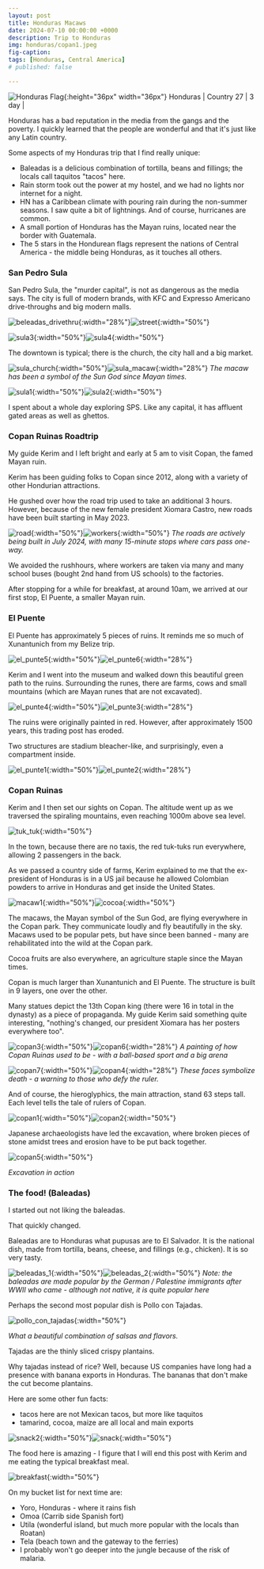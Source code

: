```yaml
---
layout: post
title: Honduras Macaws
date: 2024-07-10 00:00:00 +0000
description: Trip to Honduras
img: honduras/copan1.jpeg 
fig-caption:
tags: [Honduras, Central America] 
# published: false

---
```


![Honduras Flag]({{site.baseurl}}/assets/img/flags/4x3/hn.svg){:height="36px" width="36px"} Honduras \| Country 27 \| 3 day \|

Honduras has a bad reputation in the media from the gangs and the poverty. I quickly learned that the people are wonderful and that it's just like any Latin country. 

Some aspects of my Honduras trip that I find really unique:

* Baleadas is a delicious combination of tortilla, beans and fillings; the locals call taquitos "tacos" here.
* Rain storm took out the power at my hostel, and we had no lights nor internet for a night. 
* HN has a Caribbean climate with pouring rain during the non-summer seasons. I saw quite a bit of lightnings. And of course, hurricanes are common.
* A small portion of Honduras has the Mayan ruins, located near the border with Guatemala.
* The 5 stars in the Hondurean flags represent the nations of Central America - the middle being Honduras, as it touches all others.

### San Pedro Sula 

San Pedro Sula, the "murder capital", is not as dangerous as the media says. The city is  full of modern brands, with KFC and Expresso Americano drive-throughs and big modern malls.

![beleadas_drivethru]({{site.baseurl}}/assets/img/honduras/beleadas_drivethru.jpeg){:width="28%"}![street]({{site.baseurl}}/assets/img/honduras/street.jpeg){:width="50%"}

![sula3]({{site.baseurl}}/assets/img/honduras/sula3.jpeg){:width="50%"}![sula4]({{site.baseurl}}/assets/img/honduras/sula4.jpeg){:width="50%"}

The downtown is typical; there is the church, the city hall and a big market. 

![sula_church]({{site.baseurl}}/assets/img/honduras/sula_church.jpeg){:width="50%"}![sula_macaw]({{site.baseurl}}/assets/img/honduras/sula_macaw.jpeg){:width="28%"}
*The macaw has been a symbol of the Sun God since Mayan times.*

![sula1]({{site.baseurl}}/assets/img/honduras/sula1.jpeg){:width="50%"}![sula2]({{site.baseurl}}/assets/img/honduras/sula2.jpeg){:width="50%"}

I spent about a whole day exploring SPS. Like any capital, it has affluent gated areas as well as ghettos.

### Copan Ruinas Roadtrip

My guide Kerim and I left bright and early at 5 am to visit Copan, the famed Mayan ruin.

Kerim has been guiding folks to Copan since 2012, along with a variety of other Hondurian attractions. 

He gushed over how the road trip used to take an additional 3 hours. However, because of the new female president Xiomara Castro, new roads have been built starting in May 2023. 

![road]({{site.baseurl}}/assets/img/honduras/road.jpeg){:width="50%"}![workers]({{site.baseurl}}/assets/img/honduras/workers.jpeg){:width="50%"}
*The roads are actively being built in July 2024, with many 15-minute stops where cars pass one-way.*

We avoided the rushhours, where workers are taken via many and many school buses (bought 2nd hand from US schools) to the factories. 

After stopping for a while for breakfast, at around 10am, we arrived at our first stop, El Puente, a smaller Mayan ruin.

### El Puente

El Puente has approximately 5 pieces of ruins. It reminds me so much of Xunantunich from my Belize trip. 

![el_punte5]({{site.baseurl}}/assets/img/honduras/el_punte5.jpeg){:width="50%"}![el_punte6]({{site.baseurl}}/assets/img/honduras/el_punte6.jpeg){:width="28%"}

Kerim and I went into the museum and walked down this beautiful green path to the ruins. Surrounding the runes, there are farms, cows and small mountains (which are Mayan runes that are not excavated).

![el_punte4]({{site.baseurl}}/assets/img/honduras/el_punte4.jpeg){:width="50%"}![el_punte3]({{site.baseurl}}/assets/img/honduras/el_punte3.jpeg){:width="28%"}

The ruins were originally painted in red. However, after approximately 1500 years, this trading post has eroded.

Two structures are stadium bleacher-like, and surprisingly, even a compartment inside. 

![el_punte1]({{site.baseurl}}/assets/img/honduras/el_punte1.jpeg){:width="50%"}![el_punte2]({{site.baseurl}}/assets/img/honduras/el_punte2.jpeg){:width="28%"}

### Copan Ruinas

Kerim and I then set our sights on Copan. The altitude went up as we traversed the spiraling mountains, even reaching 1000m above sea level. 

![tuk_tuk]({{site.baseurl}}/assets/img/honduras/tuk_tuk.jpeg){:width="50%"}

In the town, because there are no taxis, the red tuk-tuks run everywhere, allowing 2 passengers in the back. 

As we passed a country side of farms, Kerim explained to me that the ex-president of Honduras is in a US jail because he allowed Colombian powders to arrive in Honduras and get inside the United States.

![macaw1]({{site.baseurl}}/assets/img/honduras/macaw1.jpeg){:width="50%"}![cocoa]({{site.baseurl}}/assets/img/honduras/cocoa.jpeg){:width="50%"}

The macaws, the Mayan symbol of the Sun God, are flying everywhere in the Copan park. They communicate loudly and fly beautifully in the sky. Macaws used to be popular pets, but have since been banned - many are rehabilitated into the wild at the Copan park.

Cocoa fruits are also everywhere, an agriculture staple since the Mayan times. 

Copan is much larger than Xunantunich and El Puente. The structure is built in 9 layers, one over the other.

Many statues depict the 13th Copan king (there were 16 in total in the dynasty) as a piece of propaganda. My guide Kerim said something quite interesting, "nothing's changed, our president Xiomara has her posters everywhere too". 

![copan3]({{site.baseurl}}/assets/img/honduras/copan3.jpeg){:width="50%"}![copan6]({{site.baseurl}}/assets/img/honduras/copan6.jpeg){:width="28%"}
*A painting of how Copan Ruinas used to be - with a ball-based sport and a big arena*

![copan7]({{site.baseurl}}/assets/img/honduras/copan7.jpeg){:width="50%"}![copan4]({{site.baseurl}}/assets/img/honduras/copan4.jpeg){:width="28%"}
*These faces symbolize death - a warning to those who defy the ruler.*

And of course, the hieroglyphics, the main attraction, stand 63 steps tall. Each level tells the tale of rulers of Copan. 

![copan1]({{site.baseurl}}/assets/img/honduras/copan1.jpeg){:width="50%"}![copan2]({{site.baseurl}}/assets/img/honduras/copan2.jpeg){:width="50%"}

Japanese archaeologists have led the excavation, where broken pieces of stone amidst trees and erosion have to be put back together.

![copan5]({{site.baseurl}}/assets/img/honduras/copan5.jpeg){:width="50%"}

*Excavation in action*

### The food! (Baleadas) 

I started out not liking the baleadas.

That quickly changed.

Baleadas are to Honduras what pupusas are to El Salvador. It is the national dish, made from tortilla, beans, cheese, and fillings (e.g., chicken). It is so very tasty. 

![beleadas_1]({{site.baseurl}}/assets/img/honduras/beleadas_1.jpeg){:width="50%"}![beleadas_2]({{site.baseurl}}/assets/img/honduras/beleadas_2.jpeg){:width="50%"}
*Note: the baleadas are made popular by the German / Palestine immigrants after WWII who came - although not native, it is quite popular here*

Perhaps the second most popular dish is Pollo con Tajadas.

![pollo_con_tajadas]({{site.baseurl}}/assets/img/honduras/pollo_con_tajadas.jpeg){:width="50%"}

*What a beautiful combination of salsas and flavors.*

Tajadas are the thinly sliced crispy plantains. 

Why tajadas instead of rice? Well, because US companies have long had a presence with banana exports in Honduras. The bananas that don't make the cut become plantains. 

Here are some other fun facts:
* tacos here are not Mexican tacos, but more like taquitos
* tamarind, cocoa, maize are all local and main exports

![snack2]({{site.baseurl}}/assets/img/honduras/snack2.jpeg){:width="50%"}![snack]({{site.baseurl}}/assets/img/honduras/snack.jpeg){:width="50%"}

The food here is amazing - I figure that I will end this post with Kerim and me eating the typical breakfast meal.

![breakfast]({{site.baseurl}}/assets/img/honduras/breakfast.jpeg){:width="50%"}

On my bucket list for next time are:
* Yoro, Honduras - where it rains fish
* Omoa (Carrib side Spanish fort)
* Utila (wonderful island, but much more popular with the locals than Roatan)
* Tela (beach town and the gateway to the ferries)
* I probably won't go deeper into the jungle because of the risk of malaria.
